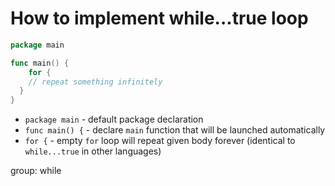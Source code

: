 # How to implement while...true loop

```go
package main

func main() {
	for {
    // repeat something infinitely
  }
}

```

- `package main` - default package declaration
- `func main() {` - declare `main` function that will be launched automatically
- `for {` - empty `for` loop will repeat given body forever (identical to `while...true` in other languages)

group: while


